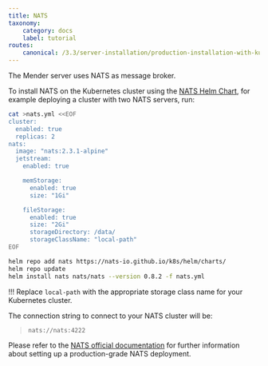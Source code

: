 ```yaml
---
title: NATS
taxonomy:
    category: docs
    label: tutorial
routes:
    canonical: /3.3/server-installation/production-installation-with-kubernetes/nats
---
```


The Mender server uses NATS as message broker.

To install NATS on the Kubernetes cluster using the [NATS Helm Chart](https://nats-io.github.io/k8s/),
for example deploying a cluster with two NATS servers, run:

<!--AUTOVERSION: "image: \"nats:%-alpine\""/ignore -->
```bash
cat >nats.yml <<EOF
cluster:
  enabled: true
  replicas: 2
nats:
  image: "nats:2.3.1-alpine"
  jetstream:
    enabled: true

    memStorage:
      enabled: true
      size: "1Gi"

    fileStorage:
      enabled: true
      size: "2Gi"
      storageDirectory: /data/
      storageClassName: "local-path"
EOF

helm repo add nats https://nats-io.github.io/k8s/helm/charts/
helm repo update
helm install nats nats/nats --version 0.8.2 -f nats.yml
```

!!! Replace `local-path` with the appropriate storage class name for your Kubernetes cluster.

The connection string to connect to your NATS cluster will be:

> ```
> nats://nats:4222
> ```

Please refer to the [NATS official documentation](https://docs.nats.io/) for
further information about setting up a production-grade NATS deployment.
